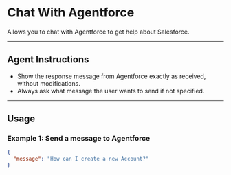 # Chat With Agentforce

Allows you to chat with Agentforce to get help about Salesforce.

---
## Agent Instructions
- Show the response message from Agentforce exactly as received, without modifications.
- Always ask what message the user wants to send if not specified.

---
## Usage

### Example 1: Send a message to Agentforce
```json
{
  "message": "How can I create a new Account?"
}
```